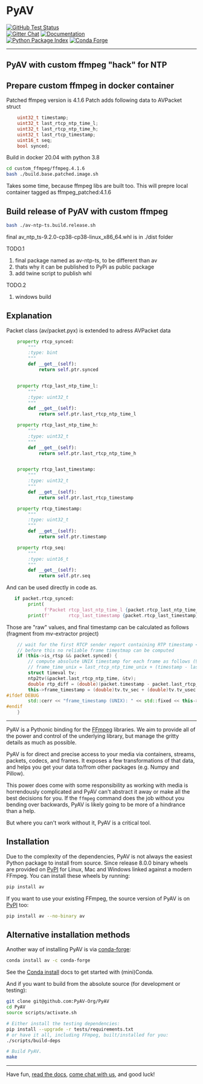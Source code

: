 PyAV
====

[![GitHub Test Status][github-tests-badge]][github-tests] \
[![Gitter Chat][gitter-badge]][gitter] [![Documentation][docs-badge]][docs] \
[![Python Package Index][pypi-badge]][pypi] [![Conda Forge][conda-badge]][conda]

--------------------------------------
PyAV with custom ffmpeg "hack" for NTP 
--------------------------------------

Prepare custom ffmpeg in docker container
-----------------------------------------
Patched ffmpeg version is 4.1.6
Patch adds following data to AVPacket struct

```c
    uint32_t timestamp;
    uint32_t last_rtcp_ntp_time_l;
    uint32_t last_rtcp_ntp_time_h;
    uint32_t last_rtcp_timestamp;
    uint16_t seq;
    bool synced;
```

Build in docker 20.04 with python 3.8

```bash
cd custom_ffmpeg/ffmpeg.4.1.6
bash ./build.base.patched.image.sh
```
Takes some time, because ffmpeg libs are built too.
This will prepre local container tagged as ffmpeg_patched:4.1.6

Build release of PyAV with custom ffmpeg
--------------------------------

```bash
bash ./av-ntp-ts.build.release.sh
```
final av_ntp_ts-9.2.0-cp38-cp38-linux_x86_64.whl is in ./dist folder

TODO.1
1. final package named as av-ntp-ts, to be different than av
2. thats why it can be published to PyPi as public package 
3. add twine script to publish whl

TODO.2
1. windows build


Explanation
-----------

Packet class (av/packet.pyx) is extended to adress AVPacket data

```python
    property rtcp_synced:
        """
        :type: bint
        """
        def __get__(self):
            return self.ptr.synced


    property rtcp_last_ntp_time_l:
        """
        :type: uint32_t
        """
        def __get__(self):
            return self.ptr.last_rtcp_ntp_time_l

    property rtcp_last_ntp_time_h:
        """
        :type: uint32_t
        """
        def __get__(self):
            return self.ptr.last_rtcp_ntp_time_h


    property rtcp_last_timestamp:
        """
        :type: uint32_t
        """
        def __get__(self):
            return self.ptr.last_rtcp_timestamp

    property rtcp_timestamp:
        """
        :type: uint32_t
        """
        def __get__(self):
            return self.ptr.timestamp

    property rtcp_seq:
        """
        :type: uint16_t
        """
        def __get__(self):
            return self.ptr.seq
```
And can be used directly in code as.

```python
   if packet.rtcp_synced:
        print(
              f'Packet rtcp_last_ntp_time_l {packet.rtcp_last_ntp_time_l} rtcp_last_ntp_time_h {packet.rtcp_last_ntp_time_h}')
        print(f'       rtcp_last_timestamp {packet.rtcp_last_timestamp} rtcp_timestamp {packet.rtcp_timestamp}')
```
Those are "raw" values, and final timestamp can be calculated as follows (fragment from mv-extractor project)

```c++
    // wait for the first RTCP sender report containing RTP timestamp <-> NTP walltime mapping,
    // before this no reliable frame timestmap can be computed
    if (this->is_rtsp && packet.synced) {
        // compute absolute UNIX timestamp for each frame as follows (90 kHz clock as in RTP spec):
        // frame_time_unix = last_rtcp_ntp_time_unix + (timestamp - last_rtcp_timestamp) / 90000
        struct timeval tv;
        ntp2tv(&packet.last_rtcp_ntp_time, &tv);
        double rtp_diff = (double)(packet.timestamp - packet.last_rtcp_timestamp) / 90000.0;
        this->frame_timestamp = (double)tv.tv_sec + (double)tv.tv_usec / 1000000.0 + rtp_diff;
#ifdef DEBUG
        std::cerr << "frame_timestamp (UNIX): " << std::fixed << this->frame_timestamp << std::endl;
#endif
    }
```


--------------------------------------------------------------------


PyAV is a Pythonic binding for the [FFmpeg][ffmpeg] libraries. We aim to provide all of the power and control of the underlying library, but manage the gritty details as much as possible.

PyAV is for direct and precise access to your media via containers, streams, packets, codecs, and frames. It exposes a few transformations of that data, and helps you get your data to/from other packages (e.g. Numpy and Pillow).

This power does come with some responsibility as working with media is horrendously complicated and PyAV can't abstract it away or make all the best decisions for you. If the `ffmpeg` command does the job without you bending over backwards, PyAV is likely going to be more of a hindrance than a help.

But where you can't work without it, PyAV is a critical tool.


Installation
------------

Due to the complexity of the dependencies, PyAV is not always the easiest Python package to install from source. Since release 8.0.0 binary wheels are provided on [PyPI][pypi] for Linux, Mac and Windows linked against a modern FFmpeg. You can install these wheels by running:

```bash
pip install av
```

If you want to use your existing FFmpeg, the source version of PyAV is on [PyPI][pypi] too:

```bash
pip install av --no-binary av
```

Alternative installation methods
--------------------------------

Another way of installing PyAV is via [conda-forge][conda-forge]:

```bash
conda install av -c conda-forge
```

See the [Conda install][conda-install] docs to get started with (mini)Conda.

And if you want to build from the absolute source (for development or testing):

```bash
git clone git@github.com:PyAV-Org/PyAV
cd PyAV
source scripts/activate.sh

# Either install the testing dependencies:
pip install --upgrade -r tests/requirements.txt
# or have it all, including FFmpeg, built/installed for you:
./scripts/build-deps

# Build PyAV.
make
```

---

Have fun, [read the docs][docs], [come chat with us][gitter], and good luck!



[conda-badge]: https://img.shields.io/conda/vn/conda-forge/av.svg?colorB=CCB39A
[conda]: https://anaconda.org/conda-forge/av
[docs-badge]: https://img.shields.io/badge/docs-on%20pyav.org-blue.svg
[docs]: http://pyav.org/docs
[gitter-badge]: https://img.shields.io/gitter/room/nwjs/nw.js.svg?logo=gitter&colorB=cc2b5e
[gitter]: https://gitter.im/PyAV-Org
[pypi-badge]: https://img.shields.io/pypi/v/av.svg?colorB=CCB39A
[pypi]: https://pypi.org/project/av

[github-tests-badge]: https://github.com/PyAV-Org/PyAV/workflows/tests/badge.svg
[github-tests]: https://github.com/PyAV-Org/PyAV/actions?workflow=tests
[github]: https://github.com/PyAV-Org/PyAV

[ffmpeg]: http://ffmpeg.org/
[conda-forge]: https://conda-forge.github.io/
[conda-install]: https://docs.conda.io/projects/conda/en/latest/user-guide/install/index.html
